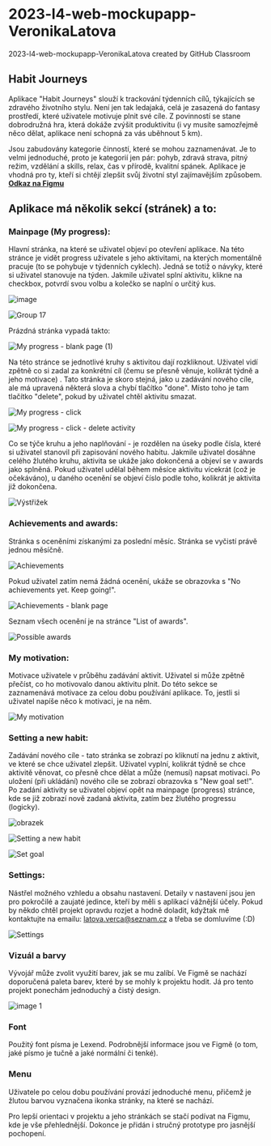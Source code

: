 # 2023-l4-web-mockupapp-VeronikaLatova
2023-l4-web-mockupapp-VeronikaLatova created by GitHub Classroom
## Habit Journeys
Aplikace "Habit Journeys" slouží k trackování týdenních cílů, týkajících se zdravého životního stylu. Není jen tak ledajaká, celá je zasazená do fantasy prostředí, které uživatele motivuje plnit své cíle. Z povinností se stane dobrodružná hra, která dokáže zvýšit produktivitu (i vy musíte samozřejmě něco dělat, aplikace není schopná za vás uběhnout 5 km).

Jsou zabudovány kategorie činností, které se mohou zaznamenávat. Je to velmi jednoduché, proto je kategorií jen pár: pohyb, zdravá strava, pitný režim, vzdělání a skills, relax, čas v přírodě, kvalitní spánek. Aplikace je vhodná pro ty, kteří si chtějí zlepšit svůj životní styl zajímavějším způsobem.
**[Odkaz na Figmu](https://www.figma.com/file/aKpfvcfIHLjfjn9RtpMse4/Habit-Journeys?type=design&node-id=0-1&mode=design&t=6LlAr8usJtDieCb0-0)**


## Aplikace má několik sekcí (stránek) a to:

### Mainpage (My progress): 
Hlavní stránka, na které se uživatel objeví po otevření aplikace. Na této stránce je vidět progress uživatele s jeho aktivitami, na kterých momentálně pracuje (to se pohybuje v týdenních cyklech). Jedná se totiž o návyky, které si uživatel stanovuje na týden. Jakmile uživatel splní aktivitu, klikne na checkbox, potvrdí svou volbu a kolečko se naplní o určitý kus.

![image](https://github.com/pslib-cz/2023-l4-web-mockupapp-VeronikaLatova/assets/107682367/e233b9ed-23a8-4aa0-a54c-a91edb7a3c14)

![Group 17](https://github.com/pslib-cz/2023-l4-web-mockupapp-VeronikaLatova/assets/107682367/ab89f8be-e3c4-4b03-b72a-d786a4880fa0)

Prázdná stránka vypadá takto:

![My progress - blank page (1)](https://github.com/pslib-cz/2023-l4-web-mockupapp-VeronikaLatova/assets/107682367/e8d2a570-d6e4-44ed-b29f-71d2f76e4fe6)


Na této stránce se jednotlivé kruhy s aktivitou dají rozkliknout. Uživatel vidí zpětně co si zadal za konkrétní cíl (čemu se přesně věnuje, kolikrát týdně a jeho motivace) . Tato stránka je skoro stejná, jako u zadávání nového cíle, ale má upravená některá slova a chybí tlačítko "done". Místo toho je tam tlačítko "delete", pokud by uživatel chtěl aktivitu smazat.

![My progress - click](https://github.com/pslib-cz/2023-l4-web-mockupapp-VeronikaLatova/assets/107682367/179beb72-1717-474e-8eab-3a6c1d9cff73)

![My progress - click - delete activity](https://github.com/pslib-cz/2023-l4-web-mockupapp-VeronikaLatova/assets/107682367/1a51c63e-af82-41be-9b25-0dfd17cbfd91)


Co se týče kruhu a jeho naplňování - je rozdělen na úseky podle čísla, které si uživatel stanovil při zapisování nového habitu. Jakmile uživatel dosáhne celého žlutého kruhu, aktivita se ukáže jako dokončená a objeví se v awards jako splněná. Pokud uživatel udělal během měsíce aktivitu vícekrát (což je očekáváno), u daného ocenění se objeví číslo podle toho, kolikrát je aktivita již dokončena.

![Výstřižek](https://github.com/pslib-cz/2023-l4-web-mockupapp-VeronikaLatova/assets/107682367/92384734-1e6c-4e0b-af9e-e0ee22c2a6a6)

### Achievements and awards:
Stránka s oceněními získanými za poslední měsíc. Stránka se vyčistí právě jednou měsíčně.

![Achievements](https://github.com/pslib-cz/2023-l4-web-mockupapp-VeronikaLatova/assets/107682367/18c40303-cfb3-45fa-82af-261059546437)

Pokud uživatel zatím nemá žádná ocenění, ukáže se obrazovka s "No achievements yet. Keep going!".

![Achievements - blank page](https://github.com/pslib-cz/2023-l4-web-mockupapp-VeronikaLatova/assets/107682367/e7983eec-9f41-4290-b500-23b2dc3dc619)

Seznam všech ocenění je na stránce "List of awards".

![Possible awards](https://github.com/pslib-cz/2023-l4-web-mockupapp-VeronikaLatova/assets/107682367/341b4204-7a06-41e3-a9d9-bba9aaca51b1)


### My motivation:
Motivace uživatele v průběhu zadávání aktivit. Uživatel si může zpětně přečíst, co ho motivovalo danou aktivitu plnit. Do této sekce se zaznamenává motivace za celou dobu používání aplikace. To, jestli si uživatel napíše něco k motivaci, je na něm.

![My motivation](https://github.com/pslib-cz/2023-l4-web-mockupapp-VeronikaLatova/assets/107682367/2e9b3ba3-47cc-4d7e-9113-171412edb9cb)


### Setting a new habit:
Zadávání nového cíle - tato stránka se zobrazí po kliknutí na jednu z aktivit, ve které se chce uživatel zlepšit. Uživatel vyplní, kolikrát týdně se chce aktivitě věnovat, co přesně chce dělat a může (nemusí) napsat motivaci. Po uložení (při ukládání) nového cíle se zobrazí obrazovka s "New goal set!". Po zadání aktivity se uživatel objeví opět na mainpage (progress) stránce, kde se již zobrazí nově zadaná aktivita, zatím bez žlutého progressu (logicky).

![obrazek](https://github.com/pslib-cz/2023-l4-web-mockupapp-VeronikaLatova/assets/107682367/00d1e804-dd55-4ccf-8926-84c0a16a6606)


![Setting a new habit](https://github.com/pslib-cz/2023-l4-web-mockupapp-VeronikaLatova/assets/107682367/b11cf5b2-7ff5-457c-b9ff-11649bb2bbff)


![Set goal](https://github.com/pslib-cz/2023-l4-web-mockupapp-VeronikaLatova/assets/107682367/2d109e90-546d-44a7-a84d-1965c4880403)


### Settings:
Nástřel možného vzhledu a obsahu nastavení. Detaily v nastavení jsou jen pro pokročilé a zaujaté jedince, kteří by měli s aplikací vážnější účely. Pokud by někdo chtěl projekt opravdu rozjet a hodně doladit, kdyžtak mě kontaktujte na emailu: latova.verca@seznam.cz a třeba se domluvíme (:D)

![Settings](https://github.com/pslib-cz/2023-l4-web-mockupapp-VeronikaLatova/assets/107682367/30a64dbc-a24b-4d11-915b-444f63ee6fdd)


### Vizuál a barvy
Vývojář může zvolit využití barev, jak se mu zalíbí. Ve Figmě se nachází doporučená paleta barev, které by se mohly k projektu hodit. Já pro tento projekt ponechám jednoduchý a čistý design.


![image 1](https://github.com/pslib-cz/2023-l4-web-mockupapp-VeronikaLatova/assets/107682367/a88e2cf4-eda6-4bf6-8400-6d5782c9bc81)

### Font
Použitý font písma je Lexend. Podrobnější informace jsou ve Figmě (o tom, jaké písmo je tučně a jaké normální či tenké).

### Menu
Uživatele po celou dobu používání provází jednoduché menu, přičemž je žlutou barvou vyznačena ikonka stránky, na které se nachází.

Pro lepší orientaci v projektu a jeho stránkách se stačí podívat na Figmu, kde je vše přehlednější. Dokonce je přidán i stručný prototype pro jasnější pochopení.
